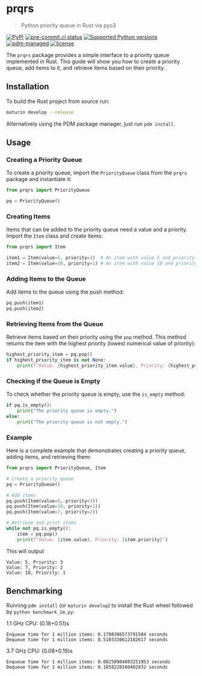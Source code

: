 # prqrs

> Python priority queue in Rust via pyo3

[![PyPI](https://img.shields.io/pypi/v/prqrs?logo=python&logoColor=%23cccccc)](https://pypi.org/project/prqrs)
[![pre-commit.ci status](https://results.pre-commit.ci/badge/github/lmmx/prqrs/master.svg)](https://results.pre-commit.ci/latest/github/lmmx/prqrs/master)
[![Supported Python versions](https://img.shields.io/pypi/pyversions/prqrs.svg)](https://pypi.org/project/prqrs)
[![pdm-managed](https://img.shields.io/badge/pdm-managed-blueviolet)](https://pdm.fming.dev)
[![license](https://img.shields.io/github/license/lmmx/prqrs.svg)](https://github.com/lmmx/prqrs/blob/main/LICENSE)

The `prqrs` package provides a simple interface to a priority queue implemented in Rust. This
guide will show you how to create a priority queue, add items to it, and retrieve items based on
their priority.

## Installation

<!-- First, ensure that the prqrs package is installed.

```sh
pip install prqrs
```

-->

To build the Rust project from source run:

```sh
maturin develop --release
```

Alternatively using the PDM package manager, just run `pdm install`.

## Usage

### Creating a Priority Queue

To create a priority queue, import the `PriorityQueue` class from the `prqrs` package and
instantiate it:

```py
from prqrs import PriorityQueue

pq = PriorityQueue()
```

### Creating Items

Items that can be added to the priority queue need a value and a priority.
Import the `Item` class and create items:

```py
from prqrs import Item

item1 = Item(value=5, priority=3)  # An item with value 5 and priority 3
item2 = Item(value=10, priority=1) # An item with value 10 and priority 1
```

### Adding Items to the Queue

Add items to the queue using the push method:

```py
pq.push(item1)
pq.push(item2)
```

### Retrieving Items from the Queue

Retrieve items based on their priority using the `pop` method.
This method returns the item with the highest priority (lowest numerical value of priority):

```py
highest_priority_item = pq.pop()
if highest_priority_item is not None:
    print(f"Value: {highest_priority_item.value}, Priority: {highest_priority_item.priority}")
```

### Checking if the Queue is Empty

To check whether the priority queue is empty, use the `is_empty` method:

```py
if pq.is_empty():
    print("The priority queue is empty.")
else:
    print("The priority queue is not empty.")
```

### Example

Here is a complete example that demonstrates creating a priority queue, adding items, and retrieving
them:

```py
from prqrs import PriorityQueue, Item

# Create a priority queue
pq = PriorityQueue()

# Add items
pq.push(Item(value=5, priority=3))
pq.push(Item(value=10, priority=1))
pq.push(Item(value=7, priority=2))

# Retrieve and print items
while not pq.is_empty():
    item = pq.pop()
    print(f"Value: {item.value}, Priority: {item.priority}")
```

This will output

```
Value: 5, Priority: 3
Value: 7, Priority: 2
Value: 10, Priority: 1
```

## Benchmarking

Running `pdm install` (or `maturin develop`) to install the Rust wheel followed by  `python benchmark_1m.py`:

1.1 GHz CPU: (0.18+0.51)s

```
Enqueue time for 1 million items: 0.1798386573791504 seconds
Dequeue time for 1 million items: 0.5103330612182617 seconds
```

3.7 GHz CPU: (0.08+0.19)s

```
Enqueue time for 1 million items: 0.08250904083251953 seconds
Dequeue time for 1 million items: 0.1858220100402832 seconds
```
